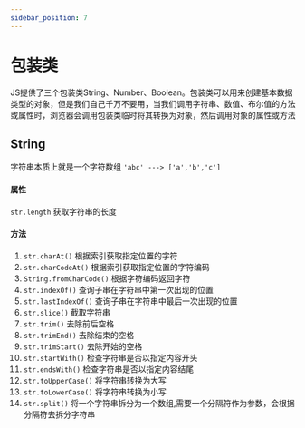 ```yaml
---
sidebar_position: 7
---
```


# 包装类

JS提供了三个包装类String、Number、Boolean。包装类可以用来创建基本数据类型的对象，但是我们自己千万不要用，当我们调用字符串、数值、布尔值的方法或属性时，浏览器会调用包装类临时将其转换为对象，然后调用对象的属性或方法

## String

字符串本质上就是一个字符数组 `'abc' ---> ['a','b','c']`

#### 属性

`str.length` 获取字符串的长度

#### 方法

1. `str.charAt()` 根据索引获取指定位置的字符
2. `str.charCodeAt()` 根据索引获取指定位置的字符编码
3. `String.fromCharCode()` 根据字符编码返回字符
4. `str.indexOf()` 查询子串在字符串中第一次出现的位置
5. `str.lastIndexOf()` 查询子串在字符串中最后一次出现的位置
6. `str.slice()` 截取字符串
7. `str.trim()` 去除前后空格
8. `str.trimEnd()` 去除结束的空格
9. `str.trimStart()` 去除开始的空格
10. `str.startWith()` 检查字符串是否以指定内容开头
11. `str.endsWith()` 检查字符串是否以指定内容结尾
12. `str.toUpperCase()`  将字符串转换为大写
13. `str.toLowerCase()` 将字符串转换为小写
14. `str.split()` 将一个字符串拆分为一个数组,需要一个分隔符作为参数，会根据分隔符去拆分字符串
